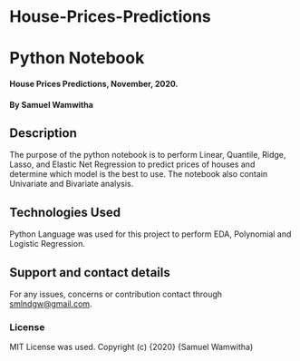 # House-Prices-Predictions
# Python Notebook
#### House Prices Predictions, November, 2020.
#### By **Samuel Wamwitha**
## Description
The purpose of the python notebook is to perform Linear, Quantile, Ridge, Lasso, and Elastic Net Regression to predict prices of houses and determine which model is the best to use. The notebook also contain Univariate and Bivariate analysis.
## Technologies Used
Python Language was used for this project to perform EDA, Polynomial and Logistic Regression.
## Support and contact details
For any issues, concerns or contribution contact through smlndgw@gmail.com.
### License
MIT License was used.
Copyright (c) {2020} {Samuel Wamwitha)
